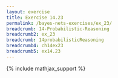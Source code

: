 ```yaml
---
layout: exercise
title: Exercise 14.23
permalink: /bayes-nets-exercises/ex_23/
breadcrumb: 14-Probabilistic-Reasoning
breadcrumb2: ex_23
breadcrumb: 14probabilisticReasoning
breadcrumb4: ch14ex23
breadcrumb5: ex14.23
---
```


{% include mathjax_support %}


